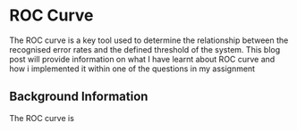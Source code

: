 # ROC Curve 

The ROC curve is a key tool used to determine the relationship between the recognised error rates and the defined threshold of the system.
This blog post will provide information on what I have learnt about ROC curve and how i implemented it within one of the questions in my 
assignment

## Background Information 
The ROC curve is 
